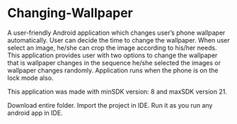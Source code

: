 # Changing-Wallpaper
A user-friendly Android application which changes user’s phone wallpaper automatically. User can decide the time to change the wallpaper. When user select an image, he/she can crop the image according to his/her needs. This application provides user with two options to change the wallpaper that is wallpaper changes in the sequence he/she selected the images or wallpaper changes randomly. Application runs when the phone is on the lock mode also.

This application was made with minSDK version: 8 and maxSDK version 21.

Download entire folder. Import the project in IDE. Run it as you run any android app in IDE.
